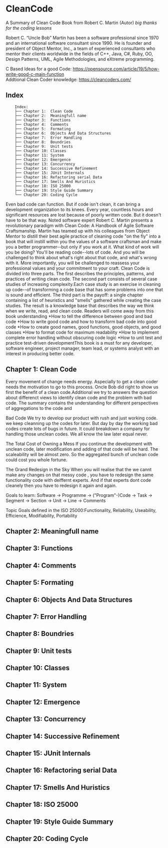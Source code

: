 # CleanCode
A Summary of Clean Code Book from Robert C. Martin (Autor) *big thanks for the coding lessons*

Robert C. “Uncle Bob” Martin has been a software professional since 1970 and an international software consultant since 1990. He is founder and president of Object Mentor, Inc., a team of experienced consultants who mentor their clients worldwide in the fields of C++, Java, C#, Ruby, OO, Design Patterns, UML, Agile Methodologies, and eXtreme programming.

C Based Ideas for a good Code: https://opensource.com/article/19/5/how-write-good-c-main-function</br>
Addtional Clean Coder knowledge: https://cleancoders.com/

## Index
```
	Index:
	├── Chapter 1:  Clean Code
	├── Chapter 2:  Meaningfull name
	├── Chapter 3:  Functions
	├── Chapter 4:  Comments
	├── Chapter 5:  Formating
	├── Chapter 6:  Objects And Data Structures
	├── Chapter 7:  Error Handling
	├── Chapter 8:  Boundries
	├── Chapter 9:  Unit tests
	├── Chapter 10: Classes
	├── Chapter 11: System
	├── Chapter 12: Emergence 
	├── Chapter 13: Concurrency
	├── Chapter 14: Successive Refinement
	├── Chapter 15: JUnit Internals
	├── Chapter 16: Refactoring serial Data
	├── Chapter 17: Smells And Huristics
	├── Chapter 18: ISO 25000
	├── Chapter 19: Style Guide Summary
	└── Chapter 20: Coding Cycle 
```
Even bad code can function. But if code isn't clean, it can bring a development organization to its knees. Every year, countless hours and significant resources are lost because of poorly written code. But it doesn't have to be that way. Noted software expert Robert C. Martin presents a revolutionary paradigm with Clean Code: A Handbook of Agile Software Craftsmanship. Martin has teamed up with his colleagues from Object Mentor to distill their best agile practice of cleaning code "on the fly" into a book that will instill within you the values of a software craftsman and make you a better programmer--but only if you work at it. What kind of work will you be doing? You'll be reading code--lots of code. And you will be challenged to think about what's right about that code, and what's wrong with it. More importantly, you will be challenged to reassess your professional values and your commitment to your craft. Clean Code is divided into three parts. The first describes the principles, patterns, and practices of writing clean code. The second part consists of several case studies of increasing complexity.Each case study is an exercise in cleaning up code--of transforming a code base that has some problems into one that is sound and efficient. The third part is the payoff: a single chapter containing a list of heuristics and "smells" gathered while creating the case studies. The result is a knowledge base that describes the way we think when we write, read, and clean code. Readers will come away from this book understanding *How to tell the difference between good and bad code *How to write good code and how to transform bad code into good code *How to create good names, good functions, good objects, and good classes *How to format code for maximum readability *How to implement complete error handling without obscuring code logic *How to unit test and practice test-driven developmentThis book is a must for any developer, software engineer, project manager, team lead, or systems analyst with an interest in producing better code.</br>

## Chapter 1: Clean Code
Every movement of change needs energy. Aspecially to get a clean coder needs the motivation to go to this process. Oncle Bob did right to show us first the benefit of a clean code.Additional we try to answers the question about differenct views to identify clean code and the problem with bad code. 
The summary contains the understanding for different perspectives of aggregations to the code and 

Bad Code
We try to develop our product with rush and just working code. we keep cleanning up the codes for later. But day by day the working bad codes create lots of bugs in future. It could breakdown a company for handling those unclean codes. We all know the law later equal never.

The Total Cost of Owning a Mess
If you continue the development with unclean code, later modification and adding of that code will be hard. The scaleability will be almost zero. So the aggregated bunch of unclean code could cost you whole fortune.

The Grand Redesign in the Sky
When you will realise that the we cannt make any changes on that messy code , you have to redesign the same functionality code with deiffernt experts. And if that experts dont code cleanely then you have to redesign it again and again.

Goals to learn:
Software -> Programme -> ("Program"-)Code -> Task -> Segment -> Section -> Unit -> Line -> Comments

Topic Goals defined in the ISO 25000:Functionality, Reliability, Useability, Efficience, Modifiability, Portability

## Chapter 2:  Meaningfull name
## Chapter 3:  Functions
## Chapter 4:  Comments
## Chapter 5:  Formating
## Chapter 6:  Objects And Data Structures
## Chapter 7:  Error Handling
## Chapter 8:  Boundries
## Chapter 9:  Unit tests
## Chapter 10: Classes
## Chapter 11: System
## Chapter 12: Emergence 
## Chapter 13: Concurrency
## Chapter 14: Successive Refinement
## Chapter 15: JUnit Internals
## Chapter 16: Refactoring serial Data
## Chapter 17: Smells And Huristics
## Chapter 18: ISO 25000
## Chapter 19: Style Guide Summary
## Chapter 20: Coding Cycle
